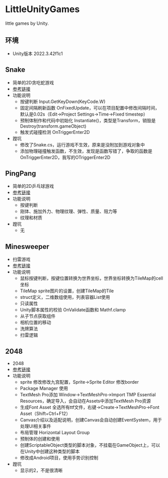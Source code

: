 # LittleUnityGames
little games by Unity.

## 环境
- Unity版本 2022.3.42f1c1

## Snake
- 简单的2D贪吃蛇游戏
- [参考链接](https://www.bilibili.com/video/BV1cv4y1r7Qp/?spm_id_from=333.788.videopod.sections&vd_source=f33a259cffbdc537ff6ba43e110937bf)
- 功能说明
	- 按键判断 Input.GetKeyDown(KeyCode.W)
	- 固定间隔刷新函数 OnFixedUpdate，可以在项目配置中修改间隔时间，默认是0.02s（Edit->Project Settings->Time->Fixed timestep）
	- 预制体制作和代码中初始化 Instantiate()，类型是Transform，销毁是Destroy(transform.gameObject)
	- 触发式碰撞检测 OnTriggerEnter2D
- 蹚坑
	- 修改了Snake.cs，运行游戏不生效，原来是没附加到游戏对象中
	- 添加物理碰撞触发函数，不生效，发现是函数写错了，争取的函数是OnTriggerEnter2D，我写的OTriggerEnter2D

## PingPang
- 简单的2D乒乓球游戏
- [参考链接](https://www.bilibili.com/video/BV1kM4y197Uy?spm_id_from=333.788.videopod.sections&vd_source=f33a259cffbdc537ff6ba43e110937bf)
- 功能说明
	- 按键判断
	- 刚体、施加外力、物理纹理、弹性、质量、阻力等
	- 纹理和材质
- 蹚坑
	- 无

## Minesweeper
- 扫雷游戏
- [参考链接](https://www.bilibili.com/video/BV1gk4y187mZ?spm_id_from=333.788.videopod.sections&vd_source=f33a259cffbdc537ff6ba43e110937bf)
- 功能说明
	- 鼠标按键判断，按键位置转换为世界坐标，世界坐标转换为TileMap的cell坐标
	- TileMap sprite图片的设置，创建TileMap的Tile
	- struct定义，二维数组使用，列表容器List使用
	- 只读属性
	- Unity脚本属性的校验 OnValidate函数和 Mathf.clamp
	- 从子节点获取组件
	- 相机位置的移动
	- 洗牌算法
	- 扫雷逻辑

## 2048
- 2048
- [参考链接](https://www.bilibili.com/video/BV1y8411f7xt?spm_id_from=333.788.videopod.sections&vd_source=f33a259cffbdc537ff6ba43e110937bf)
- 功能说明
	- sprite 修改修改九宫配置，Sprite->Sprite Editor 修改border
	- Package Manager 使用
	- TextMesh Pro添加 Window->TextMeshPro->Import TMP Essential Resources，确定导入，会自动在Assets中添加TextMesh Pro资源
	- 生成Font Asset 全选所有ttf文件，右键->Create->TextMeshPro->Font Asset（Shift+Ctrl+F12）
	- Canvas介绍以及适配说明，创建Canvas会自动创建EventSystem，用于处理UI相关事件
	- 布局管理 Horizontal Layout Group
	- 预制体的创建和使用
	- 创建ScriptableObject类型的脚本对象，不挂载在GameObject上，可以在Unity中创建这种类型的脚本
	- 修改成Android项目，使用手势识别控制
- 蹚坑
	- 显示的2，不是很清晰

